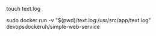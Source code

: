 touch text.log

sudo docker run -v "$(pwd)/text.log:/usr/src/app/text.log" devopsdockeruh/simple-web-service
